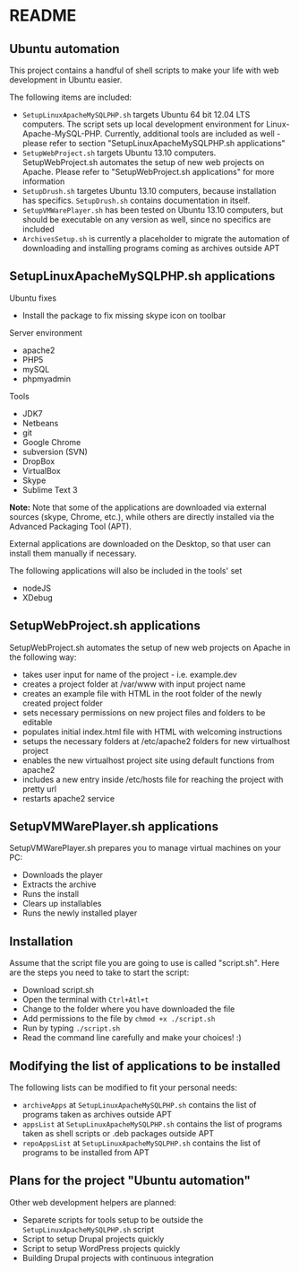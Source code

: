 README
======

Ubuntu automation
----------------
This project contains a handful of shell scripts to make your life with web development in Ubuntu easier.

The following items are included:
* `SetupLinuxApacheMySQLPHP.sh` targets Ubuntu 64 bit 12.04 LTS computers. The script sets up local development environment for Linux-Apache-MySQL-PHP. Currently, additional tools are included as well - please refer to section "SetupLinuxApacheMySQLPHP.sh applications"
* `SetupWebProject.sh` targets Ubuntu 13.10 computers. SetupWebProject.sh automates the setup of new web projects on Apache. Please refer to "SetupWebProject.sh applications" for more information
* `SetupDrush.sh` targetes Ubuntu 13.10 computers, because installation has specifics. `SetupDrush.sh` contains documentation in itself.
* `SetupVMWarePlayer.sh` has been tested on Ubuntu 13.10 computers, but should be executable on any version as well, since no specifics are included
* `ArchivesSetup.sh` is currently a placeholder to migrate the automation of downloading and installing programs coming as archives outside APT

SetupLinuxApacheMySQLPHP.sh applications
--------

Ubuntu fixes
* Install the package to fix missing skype icon on toolbar

Server environment
* apache2
* PHP5
* mySQL
* phpmyadmin

Tools
* JDK7
* Netbeans
* git
* Google Chrome
* subversion (SVN)
* DropBox
* VirtualBox
* Skype
* Sublime Text 3

**Note:**
Note that some of the applications are downloaded via external sources (skype, Chrome, etc.), while others are directly installed via the Advanced Packaging Tool (APT).

External applications are downloaded on the Desktop, so that user can install them manually if necessary.

The following applications will also be included in the tools' set
* nodeJS
* XDebug

SetupWebProject.sh applications
--------
SetupWebProject.sh automates the setup of new web projects on Apache in the following way:
* takes user input for name of the project - i.e. example.dev
* creates a project folder at /var/www with input project name
* creates an example file with HTML in the root folder of the newly created project folder
* sets necessary permissions on new project files and folders to be editable
* populates initial index.html file with HTML with welcoming instructions
* setups the necessary folders at /etc/apache2 folders for new virtualhost project
* enables the new virtualhost project site using default functions from apache2
* includes a new entry inside /etc/hosts file for reaching the project with pretty url
* restarts apache2 service

SetupVMWarePlayer.sh applications
--------
SetupVMWarePlayer.sh prepares you to manage virtual machines on your PC:
* Downloads the player
* Extracts the archive
* Runs the install
* Clears up installables
* Runs the newly installed player

Installation
------------
Assume that the script file you are going to use is called "script.sh".
Here are the steps you need to take to start the script:
* Download script.sh
* Open the terminal with `Ctrl+Atl+t`
* Change to the folder where you have downloaded the file
* Add permissions to the file by `chmod +x ./script.sh`
* Run by typing `./script.sh`
* Read the command line carefully and make your choices! :)

Modifying the list of applications to be installed
------------
The following lists can be modified to fit your personal needs:
* `archiveApps` at `SetupLinuxApacheMySQLPHP.sh` contains the list of programs taken as archives outside APT
* `appsList` at `SetupLinuxApacheMySQLPHP.sh` contains the list of programs taken as shell scripts or .deb packages outside APT
* `repoAppsList` at `SetupLinuxApacheMySQLPHP.sh` contains the list of programs to be installed from APT

Plans for the project "Ubuntu automation"
------------
Other web development helpers are planned:
* Separete scripts for tools setup to be outside the `SetupLinuxApacheMySQLPHP.sh` script
* Script to setup Drupal projects quickly
* Script to setup WordPress projects quickly
* Building Drupal projects with continuous integration
